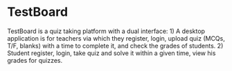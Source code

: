 # TestBoard
TestBoard is a quiz taking platform with a dual interface: 1) A desktop application is for teachers via which they register, login, upload quiz (MCQs, T/F, blanks) with a time to complete it, and check the grades of students.  2) Student register, login, take quiz and solve it within a given time, view his grades for quizzes.
